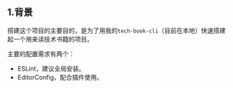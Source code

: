 ## 1.背景
搭建这个项目的主要目的，是为了用我的`tech-book-cli`（目前在本地）快速搭建起一个用来读技术书籍的项目。

主要的配置需求有两个：
* ESLint，建议全局安装。
* EditorConfig，配合插件使用。